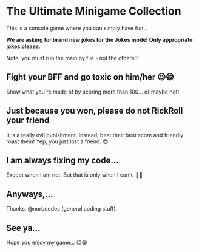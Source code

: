 # The Ultimate Minigame Collection
This is a console game where you can simply have fun...

**We are asking for brand new jokes for the Jokes mode! Only appropriate jokes please.**

Note: you must run the main.py file - not the others!!!

## Fight your BFF and go toxic on him/her 😉😅
Show what you're made of by scoring more than 100... or maybe not!

## Just because you won, please do not RickRoll your friend
It is a really evil punishment. Instead, beat their best score and friendly roast them! Yep, you just lost a friend. 😎 

## I am always fixing my code... 
Except when I am not. But that is only when I can't. 🤡😆

## Anyways,... 
Thanks, @norbcodes (general coding stuff). 

## See ya... 
Hope you enjoy my game... 😉😁
